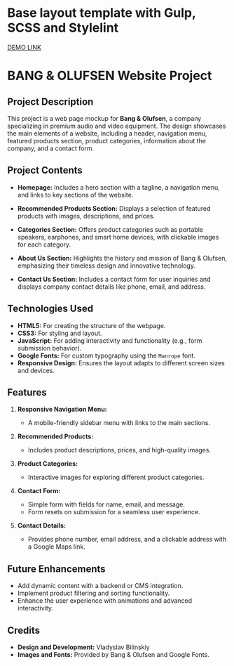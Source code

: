 # Base layout template with Gulp, SCSS and Stylelint
[DEMO LINK](https://dokrod.github.io/bang-olufsen-landing/)

# BANG & OLUFSEN Website Project

## Project Description

This project is a web page mockup for **Bang & Olufsen**, a company specializing in premium audio and video equipment. The design showcases the main elements of a website, including a header, navigation menu, featured products section, product categories, information about the company, and a contact form.

## Project Contents

- **Homepage:**
  Includes a hero section with a tagline, a navigation menu, and links to key sections of the website.

- **Recommended Products Section:**
  Displays a selection of featured products with images, descriptions, and prices.

- **Categories Section:**
  Offers product categories such as portable speakers, earphones, and smart home devices, with clickable images for each category.

- **About Us Section:**
  Highlights the history and mission of Bang & Olufsen, emphasizing their timeless design and innovative technology.

- **Contact Us Section:**
  Includes a contact form for user inquiries and displays company contact details like phone, email, and address.

## Technologies Used

- **HTML5:** For creating the structure of the webpage.
- **CSS3:** For styling and layout.
- **JavaScript:** For adding interactivity and functionality (e.g., form submission behavior).
- **Google Fonts:** For custom typography using the `Manrope` font.
- **Responsive Design:** Ensures the layout adapts to different screen sizes and devices.

## Features

1. **Responsive Navigation Menu:**
   - A mobile-friendly sidebar menu with links to the main sections.

2. **Recommended Products:**
   - Includes product descriptions, prices, and high-quality images.

3. **Product Categories:**
   - Interactive images for exploring different product categories.

4. **Contact Form:**
   - Simple form with fields for name, email, and message.
   - Form resets on submission for a seamless user experience.

5. **Contact Details:**
   - Provides phone number, email address, and a clickable address with a Google Maps link.

## Future Enhancements

- Add dynamic content with a backend or CMS integration.
- Implement product filtering and sorting functionality.
- Enhance the user experience with animations and advanced interactivity.

## Credits

- **Design and Development:** Vladyslav Bilinskiy
- **Images and Fonts:** Provided by Bang & Olufsen and Google Fonts.
